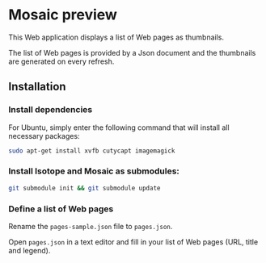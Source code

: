 # Mosaic preview

This Web application displays a list of Web pages as thumbnails.

The list of Web pages is provided by a Json document and the thumbnails are generated on every refresh.

## Installation 

### Install dependencies

For Ubuntu, simply enter the following command that will install all necessary packages:

``` bash
sudo apt-get install xvfb cutycapt imagemagick
```

### Install Isotope and Mosaic as submodules:

``` bash
git submodule init && git submodule update
```

### Define a list of Web pages

Rename the `pages-sample.json` file to `pages.json`. 

Open `pages.json` in a text editor and fill in your list of Web pages (URL, title and legend).
